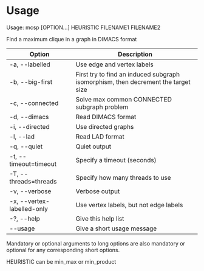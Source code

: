 # Usage
Usage: mcsp [OPTION...] HEURISTIC FILENAME1 FILENAME2

Find a maximum clique in a graph in DIMACS format

| Option                      | Description                                                                       |
|-----------------------------|-----------------------------------------------------------------------------------|
| -a, --labelled              | Use edge and vertex labels                                                        |
| -b, --big-first             | First try to find an induced subgraph isomorphism, then decrement the target size |
| -c, --connected             | Solve max common CONNECTED subgraph problem                                       |
| -d, --dimacs                | Read DIMACS format                                                                |
| -i, --directed              | Use directed graphs                                                               |
| -l, --lad                   | Read LAD format                                                                   |
| -q, --quiet                 | Quiet output                                                                      |
| -t, --timeout=timeout       | Specify a timeout (seconds)                                                       |
| -T, --threads=threads       | Specify how many threads to use                                                   |
| -v, --verbose               | Verbose output                                                                    |
| -x, --vertex-labelled-only  | Use vertex labels, but not edge labels                                            |
| -?, --help                  | Give this help list                                                               |
| --usage                     | Give a short usage message                                                        |

Mandatory or optional arguments to long options are also mandatory or optional for any corresponding short options.

HEURISTIC can be min_max or min_product